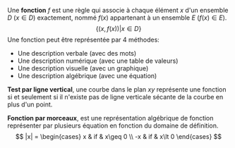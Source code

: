 Une __fonction__  $f$ est une règle qui associe à chaque élément $x$ d'un ensemble 
$D$ ($x\in D$) exactement, nommé $f(x)$ appartenant à un ensemble $E$ ($f(x) \in E$).
$$
\{ (x,f(x)) | x \in D \}
$$
Une fonction peut être représentée par $4$ méthodes:
- Une description verbale (avec des mots)
- Une description numérique (avec une table de valeurs)
- Une description visuelle (avec un graphique)
- Une description algébrique (avec une équation)

__Test par ligne vertical__, une courbe dans le plan $xy$ représente une fonction si et seulement si il n'existe pas de ligne verticale sécante de la courbe en plus d'un point.

__Fonction par morceaux__, est une représentation algébrique de fonction représenter par plusieurs équation en fonction du domaine de définition.
$$
|x| =
\begin{cases}
x & if & x\geq 0 \\
-x & if & x\lt 0
\end{cases}
$$